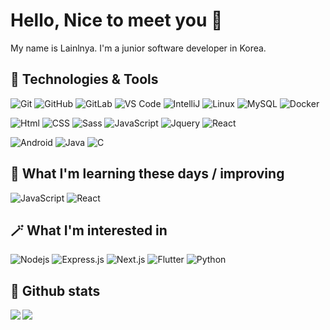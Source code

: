 # Hello, Nice to meet you 📸 

My name is Lainlnya. I'm a junior software developer in Korea.

## 📌  Technologies & Tools
  ![Git](https://img.shields.io/badge/-Git-black?style=flat-square&logo=git)
  ![GitHub](https://img.shields.io/badge/-GitHub-181717?style=flat-square&logo=github)
  ![GitLab](https://img.shields.io/badge/-GitLab-FCA121?style=flat-square&logo=gitlab)
  ![VS Code](https://img.shields.io/badge/-VS%20Code-007ACC?style=flat-square&logo=visual-studio-code)
  ![IntelliJ](https://img.shields.io/badge/-IntelliJ%20IDEA-black?style=flat-square&logo=jetbrains)
  ![Linux](https://img.shields.io/badge/Linux-black?style=flat-square&logo=linux)
  ![MySQL](https://img.shields.io/badge/-MySQL-black?style=flat-square&logo=mysql)
  ![Docker](https://img.shields.io/badge/-Docker-007ACC?style=flat-square&logo=docker)
  
  ![Html](https://img.shields.io/badge/Html-black?style=flat-square&logo=HTML5)
  ![CSS](https://img.shields.io/badge/Css-CC6699?style=flat-square&logo=CSS3)
  ![Sass](https://img.shields.io/badge/Sass-black?style=flat-square&logo=Sass)
  ![JavaScript](https://img.shields.io/badge/Javascript-black?style=flat-square&logo=Javascript)
  ![Jquery](https://img.shields.io/badge/jquery-1166A9?style=flat-square&logo=jquery)
  ![React](https://img.shields.io/badge/React-black?style=flat-square&logo=React)
  
  ![Android](https://img.shields.io/badge/Android-05150C?style=flat-square&logo=android)
  ![Java](https://img.shields.io/badge/Java-orange?style=flat-square&logo=Java)
  ![C](https://img.shields.io/badge/C-black?style=flat-square&logo=C)
  
## 📖 What I'm learning these days / improving
  ![JavaScript](https://img.shields.io/badge/Javascript-black?style=flat-square&logo=Javascript)
  ![React](https://img.shields.io/badge/React-black?style=flat-square&logo=React)
  
## 🪄 What I'm interested in
  ![Nodejs](https://img.shields.io/badge/Nodejs-black?style=flat-square&logo=node.js)
  ![Express.js](https://img.shields.io/badge/Express-black?style=flat-square&logo=Express)
  ![Next.js](https://img.shields.io/badge/NextJs-black?style=flat-square&logo=Next.js)
  ![Flutter](https://img.shields.io/badge/Flutter-1166A9?style=flat-square&logo=Flutter)
  ![Python](https://img.shields.io/badge/Python-black?style=flat-square&logo=Python)
  
## 💌 Github stats
  <img align="left" src="https://github-readme-stats.vercel.app/api?username=Lainlnya&show_icons=true&count_private=true&theme=aura_dark" />
  <img src="https://github-readme-stats.vercel.app/api/top-langs/?username=Lainlnya&layout=compact&count_private=true&theme=aura_dark" />
